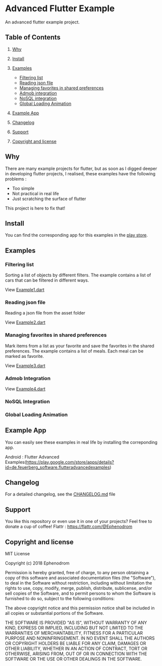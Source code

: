 # Advanced Flutter Example
An advanced flutter example project.

## Table of Contents
1. [Why](#why)
2. [Install](#install)  
3. [Examples](#examples)
   * [Filtering list](#filtering-list)
   * [Reading json file](#reading-json-file)
   * [Managing favorites in shared preferences](#managing-favorites-in-shared-preferences)
   * [Admob integration](#admob-integration)
   * [NoSQL integration](#Nosql-integration)
   * [Global Loading Animation](#global-loading-animation)
   
4. [Example App](#example-app)
5. [Changelog](#changelog)
6. [Support](#support)
7. [Copyright and license](#copyright-and-license)

## Why 
There are many example projects for flutter, but as soon as I digged deeper in developing flutter projects,
I realised, these examples have the following problems :
* Too simple
* Not practical in real life
* Just scratching the surface of flutter

This project is here to fix that!

## Install
You can find the corresponding app for this examples in the [play store](https://play.google.com/store/apps/details?id=com.feuerberg_software.advancedflutterexample).

## Examples

### Filtering list
Sorting a list of objects by different filters. The example contains a list of cars that can be filtered in different ways.

View [Example1.dart](lib/examples/filterList/Example1.dart)

### Reading json file 
Reading a json file from the asset folder

View [Example2.dart](lib/examples/readingJsonFile/Example2.dart)

### Managing favorites in shared preferences
Mark items from a list as your favorite and save the favorites in the shared preferences. The example contains a list of meals.
Each meal can be marked as favorite.

View [Example3.dart](lib/examples/managingFavoritesInSharedPreferences/Example3.dart)

### Admob Integration


View [Example4.dart](lib/examples/admobIntegration/Example4.dart)

### NoSQL Integration


### Global Loading Animation

## Example App
You can easily see these examples in real life by installing the correponding app.

Android : Flutter Advanced Examples(https://play.google.com/store/apps/details?id=de.feuerberg_software.flutteradvancedexamples)

## Changelog
For a detailed changelog, see the [CHANGELOG.md](CHANGELOG.md) file

## Support
You like this repository or even use it in one of your projects? Feel free to donate a cup of 
coffee! 
Flattr : https://flattr.com/@Ephenodrom

## Copyright and license
MIT License

Copyright (c) 2018 Ephenodrom

Permission is hereby granted, free of charge, to any person obtaining a copy
of this software and associated documentation files (the "Software"), to deal
in the Software without restriction, including without limitation the rights
to use, copy, modify, merge, publish, distribute, sublicense, and/or sell
copies of the Software, and to permit persons to whom the Software is
furnished to do so, subject to the following conditions:

The above copyright notice and this permission notice shall be included in all
copies or substantial portions of the Software.

THE SOFTWARE IS PROVIDED "AS IS", WITHOUT WARRANTY OF ANY KIND, EXPRESS OR
IMPLIED, INCLUDING BUT NOT LIMITED TO THE WARRANTIES OF MERCHANTABILITY,
FITNESS FOR A PARTICULAR PURPOSE AND NONINFRINGEMENT. IN NO EVENT SHALL THE
AUTHORS OR COPYRIGHT HOLDERS BE LIABLE FOR ANY CLAIM, DAMAGES OR OTHER
LIABILITY, WHETHER IN AN ACTION OF CONTRACT, TORT OR OTHERWISE, ARISING FROM,
OUT OF OR IN CONNECTION WITH THE SOFTWARE OR THE USE OR OTHER DEALINGS IN THE
SOFTWARE.